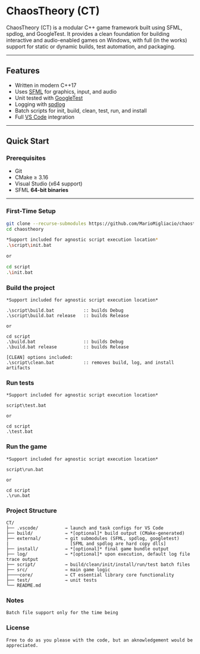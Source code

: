 # ChaosTheory (CT)

ChaosTheory (CT) is a modular C++ game framework built using SFML, spdlog, and GoogleTest.
It provides a clean foundation for building interactive and audio-enabled games on Windows, with full (in the works) support for static or dynamic builds, test automation, and packaging.

---

## Features

-   Written in modern C++17
-   Uses [SFML](https://www.sfml-dev.org/) for graphics, input, and audio
-   Unit tested with [GoogleTest](https://github.com/google/googletest)
-   Logging with [spdlog](https://github.com/gabime/spdlog)
-   Batch scripts for init, build, clean, test, run, and install
-   Full [VS Code](https://code.visualstudio.com/) integration

---

## Quick Start

### Prerequisites

-   Git
-   CMake ≥ 3.16
-   Visual Studio (x64 support)
-   SFML **64-bit binaries**

---

### First-Time Setup

```bash
git clone --recurse-submodules https://github.com/MarioMigliacio/chaostheory.git
cd chaostheory

*Support included for agnostic script execution location*
.\script\init.bat

or

cd script
.\init.bat
```

### Build the project

```
*Support included for agnostic script execution location*

.\script\build.bat           :: builds Debug
.\script\build.bat release   :: builds Release

or

cd script
.\build.bat                  :: builds Debug
.\build.bat release          :: builds Release

[CLEAN] options included:
.\script\clean.bat           :: removes build, log, and install artifacts
```

### Run tests

```
*Support included for agnostic script execution location*

script\test.bat

or

cd script
.\test.bat
```

### Run the game

```
*Support included for agnostic script execution location*

script\run.bat

or

cd script
.\run.bat
```

### Project Structure

```
CT/
├── .vscode/          → launch and task configs for VS Code
├── build/            → *[optional]* build output (CMake-generated)
├── external/         → git submodules (SFML, spdlog, googletest)
|                       [SFML and spdlog are hard copy dlls]
├── install/          → *[optional]* final game bundle output
├── log/              → *[optional]* upon execution, default log file trace output
├── script/           → build/clean/init/install/run/test batch files
├── src/              → main game logic
├────core/            → CT essential library core functionality
├── test/             → unit tests
└── README.md
```

### Notes

```
Batch file support only for the time being
```

### License

```
Free to do as you please with the code, but an aknowledgement would be appreciated.
```
